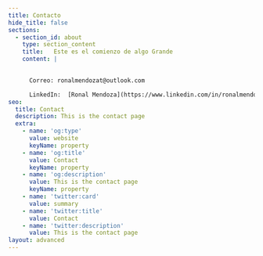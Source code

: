 ```yaml
---
title: Contacto
hide_title: false
sections:
  - section_id: about
    type: section_content
    title:   Este es el comienzo de algo Grande
    content: |
    

      Correo: ronalmendozat@outlook.com

      LinkedIn:  [Ronal Mendoza](https://www.linkedin.com/in/ronalmendoza/)
seo:
  title: Contact
  description: This is the contact page
  extra:
    - name: 'og:type'
      value: website
      keyName: property
    - name: 'og:title'
      value: Contact
      keyName: property
    - name: 'og:description'
      value: This is the contact page
      keyName: property
    - name: 'twitter:card'
      value: summary
    - name: 'twitter:title'
      value: Contact
    - name: 'twitter:description'
      value: This is the contact page
layout: advanced
---
```

